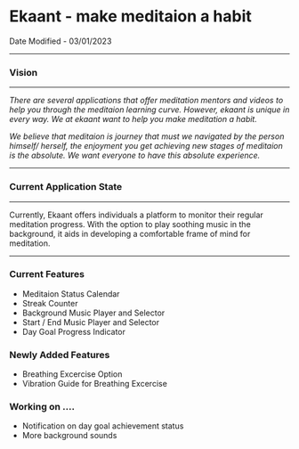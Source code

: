 # Ekaant - make meditaion a habit

Date Modified - 03/01/2023

---
### Vision
---
*There are several applications that offer meditation mentors and videos to help you through the meditaion learning curve. However, ekaant is unique in every way. We at ekaant want to help you make meditation a habit.* 

*We believe that meditaion is journey that must we navigated by the person himself/ herself, the enjoyment you get achieving new stages of meditaion is the absolute. We want everyone to have this absolute experience.* 


---
### Current Application State
---
 Currently, Ekaant offers individuals a platform to monitor their regular meditation progress. With the option to play soothing music in the background, it aids in developing a comfortable frame of mind for meditation.

---
### Current Features

- Meditaion Status Calendar
- Streak Counter
- Background Music Player and Selector 
- Start / End Music Player and Selector
- Day Goal Progress Indicator

### Newly Added Features

- Breathing Excercise Option
- Vibration Guide for Breathing Excercise

### Working on ....

- Notification on day goal achievement status
- More background sounds




